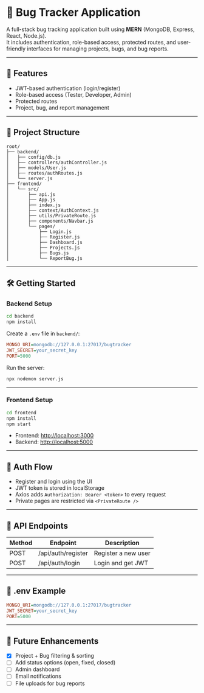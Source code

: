 # 🐞 Bug Tracker Application

A full-stack bug tracking application built using **MERN** (MongoDB, Express, React, Node.js).  
It includes authentication, role-based access, protected routes, and user-friendly interfaces for managing projects, bugs, and bug reports.

---

## 🚀 Features

- JWT-based authentication (login/register)
- Role-based access (Tester, Developer, Admin)
- Protected routes
- Project, bug, and report management

---

## 📁 Project Structure

```
root/
├── backend/
│   ├── config/db.js
│   ├── controllers/authController.js
│   ├── models/User.js
│   ├── routes/authRoutes.js
│   └── server.js
├── frontend/
│   └── src/
│       ├── api.js
│       ├── App.js
│       ├── index.js
│       ├── context/AuthContext.js
│       ├── utils/PrivateRoute.js
│       ├── components/Navbar.js
│       └── pages/
│           ├── Login.js
│           ├── Register.js
│           ├── Dashboard.js
│           ├── Projects.js
│           ├── Bugs.js
│           └── ReportBug.js
```

---

## 🛠 Getting Started

### Backend Setup

```bash
cd backend
npm install
```

Create a `.env` file in `backend/`:

```ini
MONGO_URI=mongodb://127.0.0.1:27017/bugtracker
JWT_SECRET=your_secret_key
PORT=5000
```

Run the server:

```bash
npx nodemon server.js
```

---

### Frontend Setup

```bash
cd frontend
npm install
npm start
```

- Frontend: [http://localhost:3000](http://localhost:3000)
- Backend: [http://localhost:5000](http://localhost:5000)

---

## 🔐 Auth Flow

- Register and login using the UI
- JWT token is stored in localStorage
- Axios adds `Authorization: Bearer <token>` to every request
- Private pages are restricted via `<PrivateRoute />`

---

## 📮 API Endpoints

| Method | Endpoint            | Description           |
|--------|---------------------|-----------------------|
| POST   | /api/auth/register  | Register a new user   |
| POST   | /api/auth/login     | Login and get JWT     |

---

## 🧪 .env Example

```ini
MONGO_URI=mongodb://127.0.0.1:27017/bugtracker
JWT_SECRET=your_secret_key
PORT=5000
```

---

## 📌 Future Enhancements

- [x] Project + Bug filtering & sorting
- [ ] Add status options (open, fixed, closed)
- [ ] Admin dashboard
- [ ] Email notifications
- [ ] File uploads for bug reports